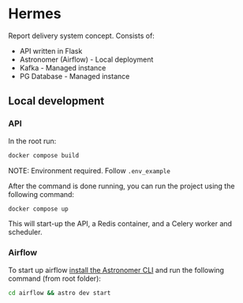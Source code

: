 # Hermes
Report delivery system concept. Consists of:

- API written in Flask
- Astronomer (Airflow) - Local deployment
- Kafka - Managed instance
- PG Database - Managed instance

## Local development

### API

In the root run:

```bash
docker compose build
```
NOTE: Environment required. Follow `.env_example`

After the command is done running, you can run the project using the following command:

```bash
docker compose up
```

This will start-up the API, a Redis container, and a Celery worker and scheduler.

### Airflow

To start up airflow [install the Astronomer CLI](https://www.astronomer.io/docs/astro/cli/overview) and run the following command (from root folder):

```bash
cd airflow && astro dev start
```
